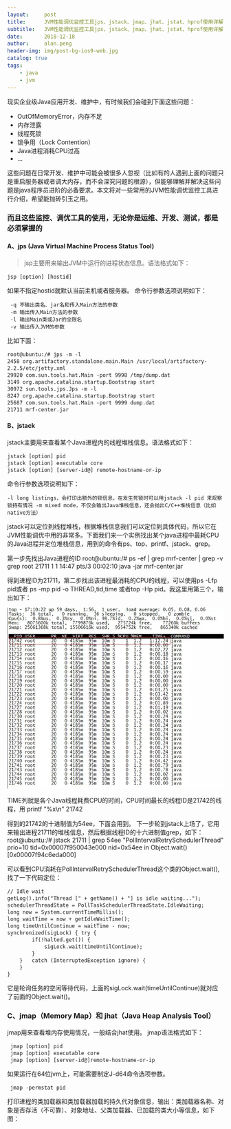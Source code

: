 ```yaml
---
layout:     post
title:      JVM性能调优监控工具jps、jstack、jmap、jhat、jstat、hprof使用详解
subtitle:   JVM性能调优监控工具jps、jstack、jmap、jhat、jstat、hprof使用详解
date:       2018-12-18
author:     alan.peng
header-img: img/post-bg-ios9-web.jpg
catalog: true
tags:
    - java
    - jvm
---
```


现实企业级Java应用开发、维护中，有时候我们会碰到下面这些问题：
- OutOfMemoryError，内存不足
- 内存泄露
- 线程死锁
- 锁争用（Lock Contention）
- Java进程消耗CPU过高
- ...
 
 这些问题在日常开发、维护中可能会被很多人忽视（比如有的人遇到上面的问题只是重启服务器或者调大内存，而不会深究问题的根源），但能够理解并解决这些问题是java程序员进阶的必备要求。本文将对一些常用的JVM性能调优监控工具进行介绍，希望能抛砖引玉之用。

### 而且这些监控、调优工具的使用，无论你是运维、开发、测试，都是必须掌握的
####  A、jps (Java Virtual Machine Process Status Tool)
> jsp主要用来输出JVM中运行的进程状态信息。语法格式如下：

    jsp [option] [hostid]

 如果不指定hostid就默认当前主机或者服务器。
 命令行参数选项说明如下：

     -q 不输出类名、jar名和传入Main方法的参数
     -m 输出传入Main方法的参数
     -l 输出Main类或Jar的全限名
     -v 输出传入JVM的参数

比如下面：
    
    root@ubuntu:/# jps -m -l
    2458 org.artifactory.standalone.main.Main /usr/local/artifactory-2.2.5/etc/jetty.xml
    29920 com.sun.tools.hat.Main -port 9998 /tmp/dump.dat
    3149 org.apache.catalina.startup.Bootstrap start
    30972 sun.tools.jps.Jps -m -l
    8247 org.apache.catalina.startup.Bootstrap start
    25687 com.sun.tools.hat.Main -port 9999 dump.dat
    21711 mrf-center.jar

#### B、jstack
 jstack主要用来查看某个Java进程内的线程堆栈信息。语法格式如下：

    jstack [option] pid
    jstack [option] executable core
    jstack [option] [server-id@] remote-hostname-or-ip

命令行参数选项说明如下：
                    
    -l long listings，会打印出额外的锁信息，在发生死锁时可以用jstack -l pid 来观察锁持有情况 -m mixed mode，不仅会输出Java堆栈信息，还会抛出C/C++堆栈信息（比如native方法）

jstack可以定位到线程堆栈，根据堆栈信息我们可以定位到具体代码，所以它在JVM性能调优中用的非常多。下面我们来一个实例找出某个java进程中最耗CPU的Java进程并定位堆栈信息，用到的命令有ps、top、printf、jstack、grep。

  第一步先找出Java进程的ID
    root@ubuntu:/# ps -ef | grep mrf-center | grep -v grep
    root     21711     1  1 14:47 pts/3    00:02:10 java -jar mrf-center.jar
  
  得到进程ID为21711，第二步找出该进程最消耗的CPU的线程，可以使用ps -Lfp pid或者 ps -mp pid -o THREAD,tid,time 或者top -Hp pid。我这里用第三个，输出如下：

  ![](/img/jvm/ed8a4ea9f3b0afbe77b6bda8b3b157d.png)
  <!-- <img src="https://qianhuaipeng.github.io/img/jvm/ed8a4ea9f3b0afbe77b6bda8b3b157d.png"/> -->

  TIME列就是各个Java线程耗费CPU的时间，CPU时间最长的线程ID是21742的线程，用
        printf "%x\n" 21742

   得到的21742的十进制值为54ee，下面会用到。
   下一步轮到jstack上场了，它用来输出进程21711的堆栈信息，然后根据线程ID的十六进制值grep，如下：
    root@ubuntu:/# jstack 21711 | grep 54ee
    "PollIntervalRetrySchedulerThread" prio=10 tid=0x00007f950043e000 nid=0x54ee in Object.wait() [0x00007f94c6eda000]

可以看到CPU消耗在PollIntervalRetrySchedulerThread这个类的Object.wait(),找了一下代码定位：
        
    // Idle wait
    getLog().info("Thread [" + getName() + "] is idle waiting...");
    schedulerThreadState = PollTaskSchedulerThreadState.IdleWaiting;
    long now = System.currentTimeMillis();
    long waitTime = now + getIdleWaitTime();
    long timeUntilContinue = waitTime - now;
    synchronized(sigLock) { try {
            if(!halted.get()) {
                sigLock.wait(timeUntilContinue);
            }
        }   catch (InterruptedException ignore) {
        }
    }

 它是轮询任务的空闲等待代码，上面的sigLock.wait(timeUntilContinue)就对应了前面的Object.wait()。

 ### C、jmap（Memory Map）和 jhat（Java Heap Analysis Tool）
  jmap用来查看堆内存使用情况，一般结合jhat使用。
  jmap语法格式如下：

     jmap [option] pid
     jmap [option] executable core
     jmap [option] [server-id@]remote-hostname-or-ip
   如果运行在64位jvm上，可能需要制定J-d64命令选项参数。

     jmap -permstat pid

   打印进程的类加载器和类加载器加载的持久代对象信息，输出：类加载器名称、对象是否存活（不可靠）、对象地址、父类加载器、已加载的类大小等信息，如下图：
